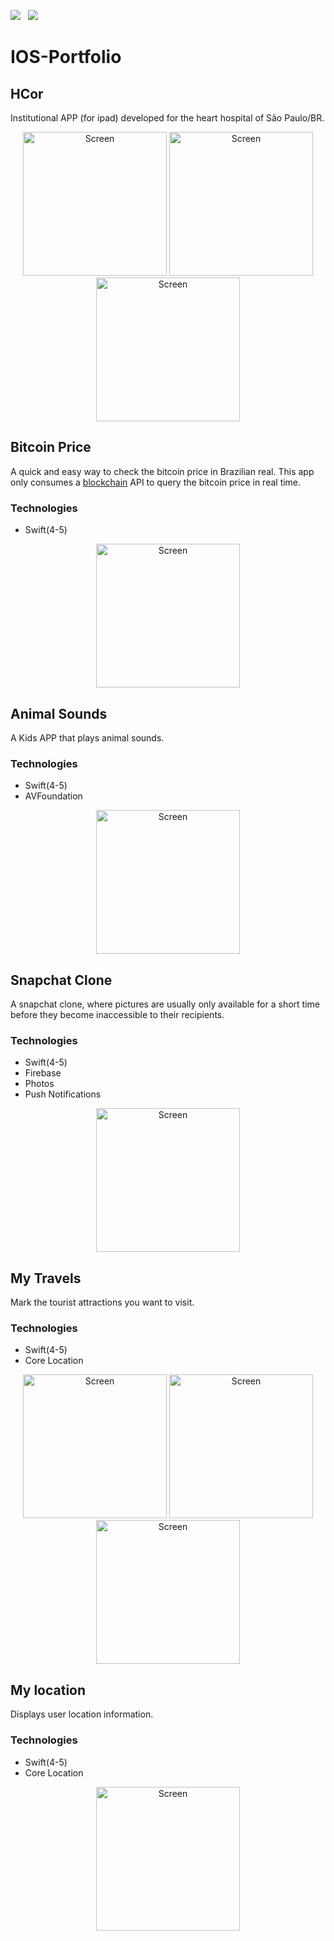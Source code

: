 <a href="mailto:jr@live.at"><img src="https://img.shields.io/badge/Email-jr@live.at-8056d5.svg?style=for-the-badge&logo=minutemailer&logoColor=white"></a>&nbsp;&nbsp;&nbsp;<a href="https://www.linkedin.com/in/paulo-ferreira17/" target="_blank"><img src="https://img.shields.io/badge/linkedin-PauloFerreira-brightgreen.svg?style=for-the-badge&logo=linkedin&logoColor=white" ></a>

# IOS-Portfolio

## HCor

Institutional APP (for ipad) developed for the heart hospital of São Paulo/BR.

<p align="center">
<img src="images/hcor1.png" width="230"  title="Screen">
<img src="images/hcor2.png" width="230"  title="Screen">
<img src="images/hcor3.png" width="230"  title="Screen">
</p>

## Bitcoin Price

A quick and easy way to check the bitcoin price in Brazilian real. This app only consumes a [blockchain](https://www.blockchain.com/api) API to query the bitcoin price in real time.

### Technologies ###
* Swift(4-5)

<p align="center">
<img src="images/bitcoinprice.png" width="230"  title="Screen">
</p>


## Animal Sounds

A Kids APP that plays animal sounds.

### Technologies ###
* Swift(4-5)
* AVFoundation

<p align="center">
<img src="images/animalsound.png" width="230"  title="Screen">
</p>


## Snapchat Clone

A snapchat clone, where pictures are usually only available for a short time before they become inaccessible to their recipients.

### Technologies ###
* Swift(4-5)
* Firebase
* Photos
* Push Notifications

<p align="center">
<img src="images/snapchat.png" width="230"  title="Screen">
</p>


## My Travels

Mark the tourist attractions you want to visit.

### Technologies ###
* Swift(4-5)
* Core Location

<p align="center">
<img src="images/mytravel1.png" width="230"  title="Screen">
<img src="images/mytravel2.png" width="230"  title="Screen">
<img src="images/mytravel3.png" width="230"  title="Screen">
</p>


## My location

Displays user location information.

### Technologies ###
* Swift(4-5)
* Core Location

<p align="center">
<img src="images/mylocation.png" width="230"  title="Screen">
</p>



